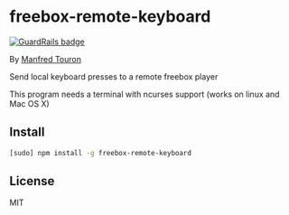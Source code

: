 freebox-remote-keyboard
====================

[![GuardRails badge](https://badges.production.guardrails.io/moul/freebox-remote-keyboard.svg)](https://www.guardrails.io)

By [Manfred Touron](https://github.com/moul)

Send local keyboard presses to a remote freebox player

This program needs a terminal with ncurses support (works on linux and Mac OS X)

Install
-------

```bash
[sudo] npm install -g freebox-remote-keyboard
```

License
-------

MIT

